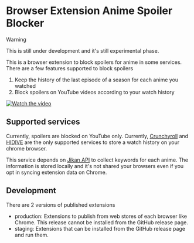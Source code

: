 # Browser Extension Anime Spoiler Blocker

> [!WARNING]
> This is still under development and it's still experimental phase.

This is a browser extension to block spoilers for anime in some services.
There are a few features supported to block spoilers

1. Keep the history of the last episode of a season for each anime you watched
2. Block spoilers on YouTube videos according to your watch history

[![Watch the video](https://img.youtube.com/vi/4mhkCjqaki8/hqdefault.jpg)](https://www.youtube.com/embed/4mhkCjqaki8)

## Supported services

Currently, spoilers are blocked on YouTube only.
Currently, [Crunchyroll](https://www.crunchyroll.com/) and [HIDIVE](https://www.hidive.com/) are the only supported services to store a watch history on your chrome browser.

This service depends on [Jikan API](https://jikan.moe/) to collect keywords for each anime. The information is stored locally and it's not shared your browsers even if you opt in syncing extension data on Chrome.

## Development

There are 2 versions of published extensions
- production: Extensions to publish from web stores of each browser like Chrome. This release cannot be installed from the GitHub release page.
- staging: Extensions that can be installed from the GitHub release page and run them.
